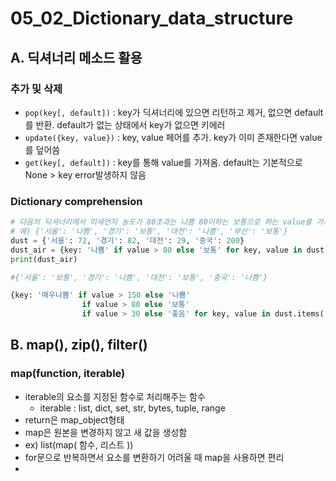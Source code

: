 # 05_02_Dictionary_data_structure



## A. 딕셔너리 메소드 활용

### 추가 및 삭제

- `pop(key[, default])` : key가 딕셔너리에 있으면 리턴하고 제거, 없으면 default를 반환. default가 없는 상태에서 key가 없으면 키에러
- `update({key, value})` : key, value 페어를 추가. key가 이미 존재한다면 value를 덮어씀
- `get(key[, default])` : key를 통해 value를 가져옴. default는 기본적으로 None > key error발생하지 않음



### Dictionary comprehension

```python
# 다음의 딕셔너리에서 미세먼지 농도가 80초과는 나쁨 80이하는 보통으로 하는 value를 가지도록 바꿔봅시다.
# 예) {'서울': '나쁨', '경기': '보통', '대전': '나쁨', '부산': '보통'}
dust = {'서울': 72, '경기': 82, '대전': 29, '중국': 200}
dust_air = {key: '나쁨' if value > 80 else '보통' for key, value in dust.items()}
print(dust_air)

#{'서울': '보통', '경기': '나쁨', '대전': '보통', '중국': '나쁨'}
```

```python
{key: '매우나쁨' if value > 150 else '나쁨'
                if value > 80 else '보통'
                if value > 30 else '좋음' for key, value in dust.items()}
```



## B. map(), zip(), filter()

### map(function, iterable)

- iterable의 요소를 지정된 함수로 처리해주는 함수
  - iterable : list, dict, set, str, bytes, tuple, range
- return은 map_object형태
- map은 원본을 변경하지 않고 새 값을 생성함
- ex) list(map( 함수, 리스트 ))
- for문으로 반복하면서 요소를 변환하기 어려울 때 map을 사용하면 편리
- 